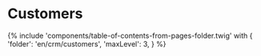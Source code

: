 # Customers

{% include 'components/table-of-contents-from-pages-folder.twig' with {
  'folder': 'en/crm/customers',
  'maxLevel': 3,
} %}
